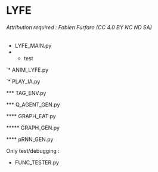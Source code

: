 # LYFE

###### Attribution required : Fabien Furfaro (CC 4.0 BY NC ND SA)

* LYFE_MAIN.py
* * test

`*  ANIM_LYFE.py

`*  PLAY_IA.py

*** TAG_ENV.py

*** Q_AGENT_GEN.py

**** GRAPH_EAT.py

***** GRAPH_GEN.py

**** pRNN_GEN.py

Only test/debugging :
* FUNC_TESTER.py
